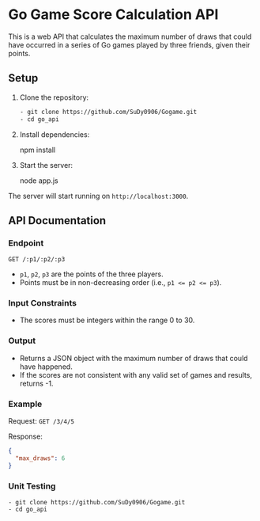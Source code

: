 # Go Game Score Calculation API

This is a web API that calculates the maximum number of draws that could have occurred in a series of Go games played by three friends, given their points.

## Setup

1. Clone the repository:
    ```bash
    - git clone https://github.com/SuDy0906/Gogame.git
    - cd go_api
    ```

2. Install dependencies:

    npm install

3. Start the server:

    node app.js
  

The server will start running on `http://localhost:3000`.

## API Documentation

### Endpoint

`GET /:p1/:p2/:p3`

- `p1`, `p2`, `p3` are the points of the three players.
- Points must be in non-decreasing order (i.e., `p1 <= p2 <= p3`).

### Input Constraints

- The scores must be integers within the range 0 to 30.

### Output

- Returns a JSON object with the maximum number of draws that could have happened.
- If the scores are not consistent with any valid set of games and results, returns -1.

### Example

Request: `GET /3/4/5`

Response:

```json
{
  "max_draws": 6
}
```
### Unit Testing

    - git clone https://github.com/SuDy0906/Gogame.git
    - cd go_api


